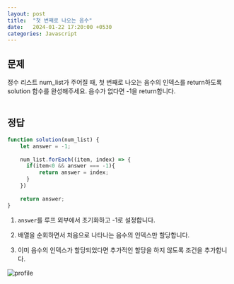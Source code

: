 ```yaml
---
layout: post
title:  "첫 번째로 나오는 음수"
date:   2024-01-22 17:20:00 +0530
categories: Javascript
--- 
```

<h2>문제</h2>   
정수 리스트 num_list가 주어질 때, 첫 번째로 나오는 음수의 인덱스를 return하도록 solution 함수를 완성해주세요. 음수가 없다면 -1을 return합니다.
<br/>
<br/>

<h2>정답</h2>   

```js
function solution(num_list) {
    let answer = -1;
    
    num_list.forEach((item, index) => {
      if(item<0 && answer === -1){
          return answer = index;
      }
    })
    
    return answer;
}
```   

1. `answer`를 루프 외부에서 초기화하고 -1로 설정합니다.   

2. 배열을 순회하면서 처음으로 나타나는 음수의 인덱스만 할당합니다.   

3. 이미 음수의 인덱스가 할당되었다면 추가적인 할당을 하지 않도록 조건을 추가합니다.   

![profile]({{site.url}}/assets/profile.png)
